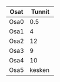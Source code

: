 Osat | Tunnit |
 --- | --- |
Osa0 | 0.5 |
Osa1 | 4 |
Osa2 | 12 |
Osa3 | 9 |
Osa4 | 10 |
Osa5 | kesken |
